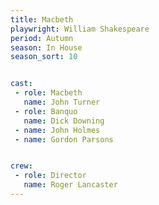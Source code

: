 ```yaml
---
title: Macbeth
playwright: William Shakespeare
period: Autumn
season: In House
season_sort: 10


cast:
 - role: Macbeth
   name: John Turner
 - role: Banquo
   name: Dick Downing
 - name: John Holmes
 - name: Gordon Parsons


crew:
 - role: Director
   name: Roger Lancaster
---
```

